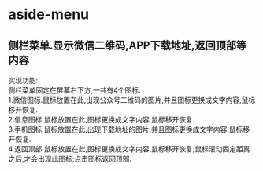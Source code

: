 # aside-menu
侧栏菜单.显示微信二维码,APP下载地址,返回顶部等内容
---
实现功能:<br/>
侧栏菜单固定在屏幕右下方,一共有4个图标.<br/>
1.微信图标.鼠标放置在此,出现公众号二维码的图片,并且图标更换成文字内容,鼠标移开恢复.<br/>
2.信息图标.鼠标放置在此,图标更换成文字内容,鼠标移开恢复.<br/>
3.手机图标.鼠标放置在此,出现下载地址的图片,并且图标更换成文字内容,鼠标移开恢复.<br/>
4.返回顶部.鼠标放置在此,图标更换成文字内容,鼠标移开恢复;鼠标滚动固定距离之后,才会出现此图标;点击图标返回顶部.<br/>
